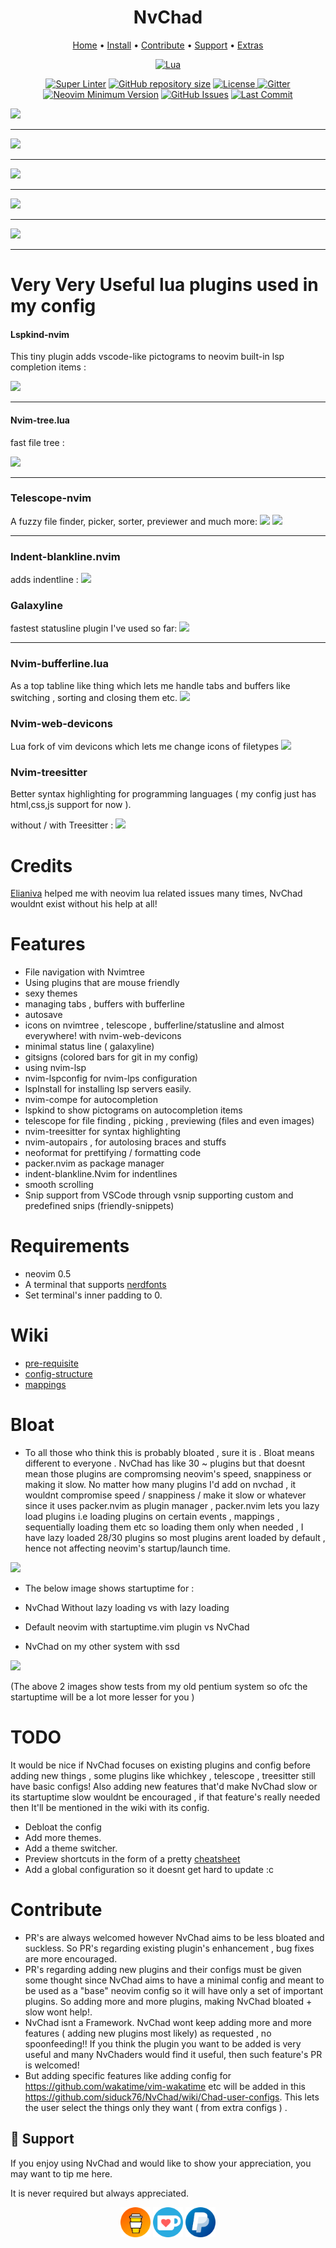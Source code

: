 <h1 align="center">NvChad</h1> 

<div align="center">
	<a href="https://github.com/siduck76/NvChad/wiki#clone-my-setup">Home</a>
  <span> • </span>
    	<a href="https://github.com/siduck76/NvChad/wiki#clone-my-setup">Install</a>
  <span> • </span>
       	<a href="https://github.com/siduck76/NvChad#contribute">Contribute</a>
  <span> • </span>
	<a href="https://github.com/siduck76/NvChad#gift_heart-support">Support</a>
  <span> • </span>
      	<a href="https://github.com/siduck76/NvChad/wiki/Chad-user-configs">Extras</a>
  <p></p>
</div>

<div align="center">
	
[![Lua](https://img.shields.io/badge/Made%20with%20Lua-blueviolet.svg?style=for-the-badge&logo=lua)]()
	
</div>

<div align="center">
	
[![Super Linter](https://img.shields.io/github/workflow/status/siduck76/NvChad/Super-Linter/main?style=flat-square&logo=github&label=Build&color=green)]()
<a href="https://github.com/siduck76/NvChad"
        ><img
            src="https://img.shields.io/github/repo-size/siduck76/NvChad?style=flat-square&label=Repo"
            alt="GitHub repository size"
    /></a>
      <a href="https://github.com/siduck76/NvChad/blob/main/LICENSE"
        ><img
            src="https://img.shields.io/github/license/siduck76/NvChad?style=flat-square&logo=GNU&label=License"
            alt="License"
    />
[![Gitter](https://img.shields.io/gitter/room/siduck76/NvChad?style=flat-square&logo=gitter&logoColor=white&label=Chat&color=eb34a4)](https://gitter.im/neovim-dotfiles/community?utm_source=badge&utm_medium=badge&utm_campaign=pr-badge)
[![Neovim Minimum Version](https://img.shields.io/badge/Neovim-0.5+-blueviolet.svg?style=flat-square&logo=Neovim&logoColor=white)](https://github.com/neovim/neovim)
[![GitHub Issues](https://img.shields.io/github/issues/siduck76/NvChad.svg?style=flat-square&label=Issues&color=fc0330)](https://github.com/siduck76/NvChad/issues)
[![Last Commit](https://img.shields.io/github/last-commit/siduck76/NvChad.svg?style=flat-square&label=Last%20Commit&color=58eb34)](https://github.com/siduck76/NvChad/pulse) 
	      
  </div>

<img src ="https://cdn.discordapp.com/attachments/610012460828852229/853933487295299584/unknown.png"><hr>
<img src ="https://raw.githubusercontent.com/siduck76/dotfiles/master/rice%20flex/dashboard-nvim.png"><hr>
<img src ="https://raw.githubusercontent.com/siduck76/dotfiles/master/rice%20flex/initialNvim1.png"><hr>
<img src ="https://raw.githubusercontent.com/siduck76/dotfiles/master/rice%20flex/initialNvim.png"><hr>
<img src ="https://raw.githubusercontent.com/siduck76/dotfiles/master/rice%20flex/nvimRice2.png"><hr>

# Very Very Useful lua plugins used in my config

#### Lspkind-nvim

This tiny plugin adds vscode-like pictograms to neovim built-in lsp completion items :

<kbd><img src = "https://raw.githubusercontent.com/siduck76/dotfiles/master/rice%20flex/lspkind.png"></kbd><hr>

#### Nvim-tree.lua

fast file tree :

<kbd><img src = "https://raw.githubusercontent.com/siduck76/dotfiles/master/rice%20flex/nvimtree.png"></kbd><hr>

### Telescope-nvim

A fuzzy file finder, picker, sorter, previewer and much more:
<kbd> <img src = "https://raw.githubusercontent.com/siduck76/dotfiles/master/rice%20flex/tel.png"></kbd>
<kbd> <img src = "https://raw.githubusercontent.com/siduck76/dotfiles/master/rice%20flex/telmedia.png"></kbd><hr>

### Indent-blankline.nvim

adds indentline :
<kbd> <img src = "https://raw.githubusercontent.com/siduck76/dotfiles/master/rice%20flex/blanklineNvim.png"></kbd>

### Galaxyline

fastest statusline plugin I've used so far:
<kbd><img src = "https://raw.githubusercontent.com/siduck76/dotfiles/master/rice%20flex/statusline.png"></kbd><hr>

### Nvim-bufferline.lua

As a top tabline like thing which lets me handle tabs and buffers like switching , sorting and closing them etc.
<kbd> <img src = "https://raw.githubusercontent.com/siduck76/dotfiles/master/rice%20flex/bufferline.png"></kbd>

### Nvim-web-devicons

Lua fork of vim devicons which lets me change icons of filetypes
<kbd> <img src = "https://raw.githubusercontent.com/siduck76/dotfiles/master/rice%20flex/image.png"></kbd>

### Nvim-treesitter

Better syntax highlighting for programming languages ( my config just has html,css,js support for now ).

without / with Treesitter :
<kbd> <img src = "https://raw.githubusercontent.com/siduck76/dotfiles/master/rice%20flex/woTree.png"></kbd>

# Credits

[Elianiva](https://github.com/elianiva) helped me with neovim lua related issues many times, NvChad wouldnt exist without his help at all!

# Features

- File navigation with Nvimtree
- Using plugins that are mouse friendly
- sexy themes
- managing tabs , buffers with bufferline
- autosave
- icons on nvimtree , telescope , bufferline/statusline and almost everywhere! with nvim-web-devicons
- minimal status line ( galaxyline)
- gitsigns (colored bars for git in my config)
- using nvim-lsp
- nvim-lspconfig for nvim-lps configuration
- lspInstall for installing lsp servers easily.
- nvim-compe for autocompletion
- lspkind to show pictograms on autocompletion items
- telescope for file finding , picking , previewing (files and even images)
- nvim-treesitter for syntax highlighting
- nvim-autopairs , for autolosing braces and stuffs
- neoformat for prettifying / formatting code
- packer.nvim as package manager
- indent-blankline.Nvim for indentlines
- smooth scrolling
- Snip support from VSCode through vsnip supporting custom and predefined snips (friendly-snippets)

# Requirements

- neovim 0.5
- A terminal that supports [nerdfonts](https://github.com/ryanoasis/nerd-fonts)
- Set terminal's inner padding to 0.

# Wiki

- [pre-requisite](https://github.com/siduck76/NvChad/wiki/Lua-guides)
- [config-structure](https://github.com/siduck76/NvChad/wiki#config-structure)
- [mappings](https://github.com/siduck76/NvChad/wiki/mappings)

# Bloat

-  To all those who think this is probably bloated , sure it is . Bloat means different to everyone . NvChad has like 30 ~ plugins but that doesnt mean those plugins are compromsing neovim's speed, snappiness or making it slow. No matter how many plugins I'd add on nvchad , it wouldnt compromise speed / snappiness / make it slow or whatever since it uses packer.nvim as plugin manager , packer.nvim lets you lazy load plugins i.e loading plugins on certain events , mappings , sequentially loading them etc so loading them only when needed , I have lazy loaded 28/30 plugins so most plugins arent loaded by default , hence not affecting neovim's startup/launch time.

<img src = "https://chadpaste.com/f/kdmxdabxbk.png">

- The below image shows startuptime for : 

- NvChad Without lazy loading vs with lazy loading 
- Default neovim with startuptime.vim plugin vs NvChad
- NvChad on my other system with ssd

<img src = "https://raw.githubusercontent.com/siduck76/dotfiles/master/rice%20flex/lazy-load.png">

(The above 2 images show tests from my old pentium system so ofc the startuptime will be a lot more lesser for you )

# TODO

It would be nice if NvChad focuses on existing plugins and config before adding new things , some plugins like whichkey , telescope , treesitter still have basic configs! Also adding new features that'd make NvChad slow or its startuptime slow wouldnt be encouraged , if that feature's really needed then It'll be mentioned in the wiki with its config.

- Debloat the config
- Add more themes.
- Add a theme switcher.
- Preview shortcuts in the form of a pretty [cheatsheet](https://user-images.githubusercontent.com/59060246/122490009-95fd9980-cffe-11eb-9676-78019aa2cd65.png)
- Add a global configuration so it doesnt get hard to update :c

# Contribute

- PR's are always welcomed however NvChad aims to be less bloated and suckless. So PR's regarding existing plugin's enhancement , bug fixes are more encouraged.
- PR's regarding adding new plugins and their configs must be given some thought since NvChad aims to have a minimal config and meant to be used as a "base" neovim config so it will have only a set of important plugins. So adding more and more plugins, making NvChad bloated + slow wont help!.
- NvChad isnt a Framework. NvChad wont keep adding more and more features ( adding new plugins most likely) as requested , no spoonfeeding!! If you think the plugin you want to be added is very useful and many NvChaders would find it useful, then such feature's PR is welcomed!
- But adding specific features like adding config for https://github.com/wakatime/vim-wakatime etc will be added in this https://github.com/siduck76/NvChad/wiki/Chad-user-configs. This lets the user select the things only they want ( from extra configs ) .

## :gift_heart: Support

If you enjoy using NvChad and would like to show your appreciation, you may want to tip me here.

It is never required but always appreciated.

<p align="center">
  <a href="https://www.buymeacoffee.com/siduck7" target="_blank"><img alt="undefined" width="48px" src="https://raw.githubusercontent.com/adi1090x/files/master/other/1.png"></a>
  <a href="https://ko-fi.com/siduck76" target="_blank"><img alt="undefined" width="48px" src="https://raw.githubusercontent.com/adi1090x/files/master/other/2.png"></a>
  <a href="https://www.paypal.com/paypalme/siduck76" target="_blank"><img alt="undefined" width="48px" src="https://raw.githubusercontent.com/adi1090x/files/master/other/3.png"></a>
</p>
